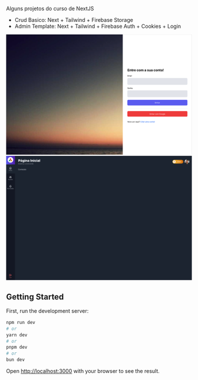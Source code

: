 Alguns projetos do curso de NextJS

- Crud Basico: Next + Tailwind + Firebase Storage
- Admin Template: Next + Tailwind + Firebase Auth + Cookies + Login

![Demo Web](https://github.com/smvictorON/Curso-NextJS/blob/main/admin-template/public/images/login.png)
![Demo Web](https://github.com/smvictorON/Curso-NextJS/blob/main/admin-template/public/images/app.png)


## Getting Started

First, run the development server:

```bash
npm run dev
# or
yarn dev
# or
pnpm dev
# or
bun dev
```

Open [http://localhost:3000](http://localhost:3000) with your browser to see the result.